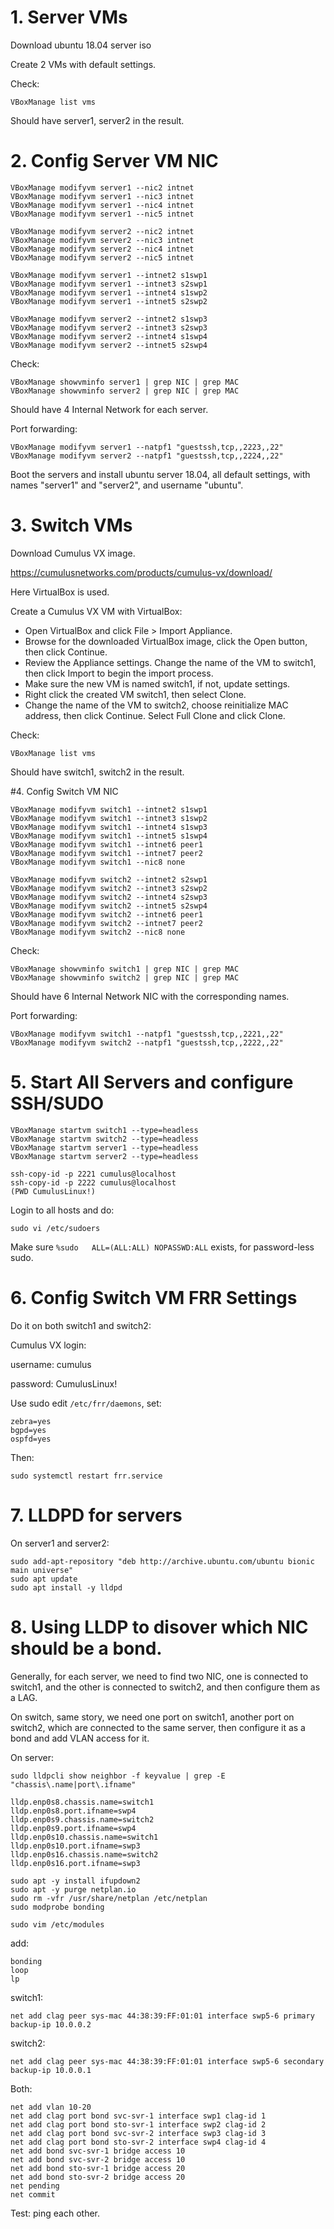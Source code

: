 # 1. Server VMs

Download ubuntu 18.04 server iso

Create 2 VMs with default settings.

Check:

`VBoxManage list vms`

Should have server1, server2 in the result.

# 2. Config Server VM NIC

```
VBoxManage modifyvm server1 --nic2 intnet
VBoxManage modifyvm server1 --nic3 intnet
VBoxManage modifyvm server1 --nic4 intnet
VBoxManage modifyvm server1 --nic5 intnet

VBoxManage modifyvm server2 --nic2 intnet
VBoxManage modifyvm server2 --nic3 intnet
VBoxManage modifyvm server2 --nic4 intnet
VBoxManage modifyvm server2 --nic5 intnet

VBoxManage modifyvm server1 --intnet2 s1swp1
VBoxManage modifyvm server1 --intnet3 s2swp1
VBoxManage modifyvm server1 --intnet4 s1swp2
VBoxManage modifyvm server1 --intnet5 s2swp2

VBoxManage modifyvm server2 --intnet2 s1swp3
VBoxManage modifyvm server2 --intnet3 s2swp3
VBoxManage modifyvm server2 --intnet4 s1swp4
VBoxManage modifyvm server2 --intnet5 s2swp4
```

Check:

```
VBoxManage showvminfo server1 | grep NIC | grep MAC
VBoxManage showvminfo server2 | grep NIC | grep MAC
```

Should have 4 Internal Network for each server.

Port forwarding:

```
VBoxManage modifyvm server1 --natpf1 "guestssh,tcp,,2223,,22"
VBoxManage modifyvm server2 --natpf1 "guestssh,tcp,,2224,,22"
```

Boot the servers and install ubuntu server 18.04, all default settings, with names "server1" and "server2", and username "ubuntu".

# 3. Switch VMs

Download Cumulus VX image.

https://cumulusnetworks.com/products/cumulus-vx/download/

Here VirtualBox is used. 

Create a Cumulus VX VM with VirtualBox:

- Open VirtualBox and click File > Import Appliance.
- Browse for the downloaded VirtualBox image, click the Open button, then click Continue.
- Review the Appliance settings. Change the name of the VM to switch1, then click Import to begin the import process.
- Make sure the new VM is named switch1, if not, update settings.
- Right click the created VM switch1, then select Clone.
- Change the name of the VM to switch2, choose reinitialize MAC address, then click Continue. Select Full Clone and click Clone.

Check:

`VBoxManage list vms`

Should have switch1, switch2 in the result.

#4. Config Switch VM NIC

```
VBoxManage modifyvm switch1 --intnet2 s1swp1
VBoxManage modifyvm switch1 --intnet3 s1swp2
VBoxManage modifyvm switch1 --intnet4 s1swp3
VBoxManage modifyvm switch1 --intnet5 s1swp4
VBoxManage modifyvm switch1 --intnet6 peer1
VBoxManage modifyvm switch1 --intnet7 peer2
VBoxManage modifyvm switch1 --nic8 none

VBoxManage modifyvm switch2 --intnet2 s2swp1
VBoxManage modifyvm switch2 --intnet3 s2swp2
VBoxManage modifyvm switch2 --intnet4 s2swp3
VBoxManage modifyvm switch2 --intnet5 s2swp4
VBoxManage modifyvm switch2 --intnet6 peer1
VBoxManage modifyvm switch2 --intnet7 peer2
VBoxManage modifyvm switch2 --nic8 none
```

Check:

```
VBoxManage showvminfo switch1 | grep NIC | grep MAC
VBoxManage showvminfo switch2 | grep NIC | grep MAC
```

Should have 6 Internal Network NIC with the corresponding names.

Port forwarding:

```
VBoxManage modifyvm switch1 --natpf1 "guestssh,tcp,,2221,,22"
VBoxManage modifyvm switch2 --natpf1 "guestssh,tcp,,2222,,22"
```

# 5. Start All Servers and configure SSH/SUDO

```
VBoxManage startvm switch1 --type=headless
VBoxManage startvm switch2 --type=headless
VBoxManage startvm server1 --type=headless
VBoxManage startvm server2 --type=headless

ssh-copy-id -p 2221 cumulus@localhost
ssh-copy-id -p 2222 cumulus@localhost
(PWD CumulusLinux!)
```

Login to all hosts and do:

`sudo vi /etc/sudoers`

Make sure `%sudo   ALL=(ALL:ALL) NOPASSWD:ALL` exists, for password-less sudo.

# 6. Config Switch VM FRR Settings

Do it on both switch1 and switch2:

Cumulus VX login:

username: cumulus

password: CumulusLinux!

Use sudo edit `/etc/frr/daemons`, set:

```
zebra=yes
bgpd=yes
ospfd=yes
```

Then:

`sudo systemctl restart frr.service`

# 7. LLDPD for servers

On server1 and server2:

```
sudo add-apt-repository "deb http://archive.ubuntu.com/ubuntu bionic main universe"
sudo apt update
sudo apt install -y lldpd
```

# 8. Using LLDP to disover which NIC should be a bond.

Generally, for each server, we need to find two NIC, one is connected to switch1, and the other is connected to switch2, and then configure them as a LAG.

On switch, same story, we need one port on switch1, another port on switch2, which are connected to the same server, then configure it as a bond and add VLAN access for it.

On server:

`sudo lldpcli show neighbor -f keyvalue | grep -E "chassis\.name|port\.ifname"`

```
lldp.enp0s8.chassis.name=switch1
lldp.enp0s8.port.ifname=swp4
lldp.enp0s9.chassis.name=switch2
lldp.enp0s9.port.ifname=swp4
lldp.enp0s10.chassis.name=switch1
lldp.enp0s10.port.ifname=swp3
lldp.enp0s16.chassis.name=switch2
lldp.enp0s16.port.ifname=swp3
```

```
sudo apt -y install ifupdown2
sudo apt -y purge netplan.io
sudo rm -vfr /usr/share/netplan /etc/netplan
sudo modprobe bonding
```

`sudo vim /etc/modules`

add:

```
bonding
loop
lp
```

switch1:

`net add clag peer sys-mac 44:38:39:FF:01:01 interface swp5-6 primary backup-ip 10.0.0.2`

switch2:

`net add clag peer sys-mac 44:38:39:FF:01:01 interface swp5-6 secondary backup-ip 10.0.0.1`

Both:

```
net add vlan 10-20
net add clag port bond svc-svr-1 interface swp1 clag-id 1
net add clag port bond sto-svr-1 interface swp2 clag-id 2
net add clag port bond svc-svr-2 interface swp3 clag-id 3
net add clag port bond sto-svr-2 interface swp4 clag-id 4
net add bond svc-svr-1 bridge access 10
net add bond svc-svr-2 bridge access 10
net add bond sto-svr-1 bridge access 20
net add bond sto-svr-2 bridge access 20
net pending
net commit
```

Test: ping each other.
